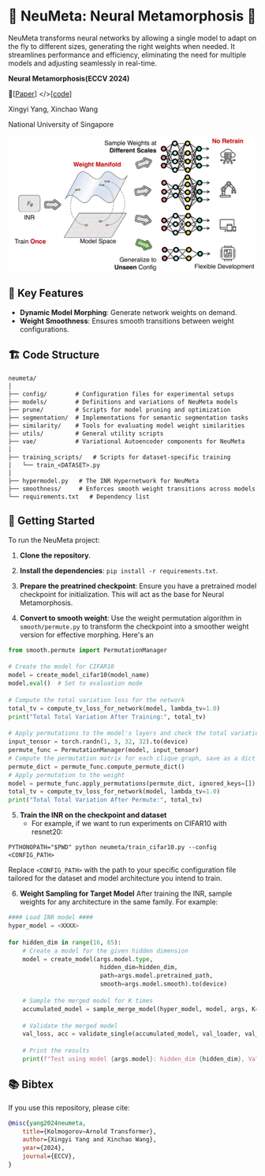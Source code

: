 # 🦋 NeuMeta: Neural Metamorphosis 🦋

NeuMeta transforms neural networks by allowing a single model to adapt on the fly to different sizes, generating the right weights when needed. It streamlines performance and efficiency, eliminating the need for multiple models and adjusting seamlessly in real-time.


**Neural Metamorphosis(ECCV 2024)**

 📝[[Paper](https://arxiv.org/abs/2409.10594)] </>[[code](https://github.com/Adamdad/neumeta)] 

Xingyi Yang, Xinchao Wang

National University of Singapore

![](assets/tiser.png)






## 🔧 Key Features
- **Dynamic Model Morphing**: Generate network weights on demand.
- **Weight Smoothness**: Ensures smooth transitions between weight configurations.

## 🏗️ Code Structure

```shell
neumeta/
│
├── config/        # Configuration files for experimental setups
├── models/        # Definitions and variations of NeuMeta models
├── prune/         # Scripts for model pruning and optimization
├── segmentation/  # Implementations for semantic segmentation tasks
├── similarity/    # Tools for evaluating model weight similarities
├── utils/         # General utility scripts
├── vae/           # Variational Autoencoder components for NeuMeta
│
├── training_scripts/   # Scripts for dataset-specific training
│   └── train_<DATASET>.py
│
├── hypermodel.py   # The INR Hypernetwork for NeuMeta
├── smoothness/     # Enforces smooth weight transitions across models
└── requirements.txt   # Dependency list

```

## 🚀 Getting Started
To run the NeuMeta project:

1. **Clone the repository**.
2. **Install the dependencies**: `pip install -r requirements.txt`.
3. **Prepare the preatrined checkpoint**: Ensure you have a pretrained model checkpoint for initialization. This will act as the base for Neural Metamorphosis.

4. **Convert to smooth weight**: Use the weight permutation algorithm in `smooth/permute.py` to transform the checkpoint into a smoother weight version for effective morphing. Here's an 
```python
from smooth.permute import PermutationManager

# Create the model for CIFAR10
model = create_model_cifar10(model_name)
model.eval()  # Set to evaluation mode

# Compute the total variation loss for the network
total_tv = compute_tv_loss_for_network(model, lambda_tv=1.0)
print("Total Total Variation After Training:", total_tv)

# Apply permutations to the model's layers and check the total variation
input_tensor = torch.randn(1, 3, 32, 32).to(device)
permute_func = PermutationManager(model, input_tensor)
# Compute the permutation matrix for each clique graph, save as a dict
permute_dict = permute_func.compute_permute_dict()
# Apply permutation to the weight
model = permute_func.apply_permutations(permute_dict, ignored_keys=[])
total_tv = compute_tv_loss_for_network(model, lambda_tv=1.0)
print("Total Total Variation After Permute:", total_tv)
```
  
5. **Train the INR on the checkpoint and dataset**
   - For example, if we want to run experiments on CIFAR10 with resnet20:
  ```shell
  PYTHONOPATH="$PWD" python neumeta/train_cifar10.py --config <CONFIG_PATH>
  ```

Replace `<CONFIG_PATH>` with the path to your specific configuration file tailored for the dataset and model architecture you intend to train.

6. **Weight Sampling for Target Model**
After training the INR, sample weights for any architecture in the same family. For example:
```python
#### Load INR model ####
hyper_model = <XXXX>

for hidden_dim in range(16, 65):
    # Create a model for the given hidden dimension
    model = create_model(args.model.type, 
                          hidden_dim=hidden_dim, 
                          path=args.model.pretrained_path, 
                          smooth=args.model.smooth).to(device)
        
    # Sample the merged model for K times
    accumulated_model = sample_merge_model(hyper_model, model, args, K=100)

    # Validate the merged model
    val_loss, acc = validate_single(accumulated_model, val_loader, val_criterion, args=args)

    # Print the results
    print(f"Test using model {args.model}: hidden_dim {hidden_dim}, Validation Loss: {val_loss:.4f}, Validation Accuracy: {acc*100:.2f}%")        
```

## 📚 Bibtex
If you use this repository, please cite:
```bibtex
@misc{yang2024neumeta,
    title={Kolmogorov–Arnold Transformer},
    author={Xingyi Yang and Xinchao Wang},
    year={2024},
    journal={ECCV},
}
```
